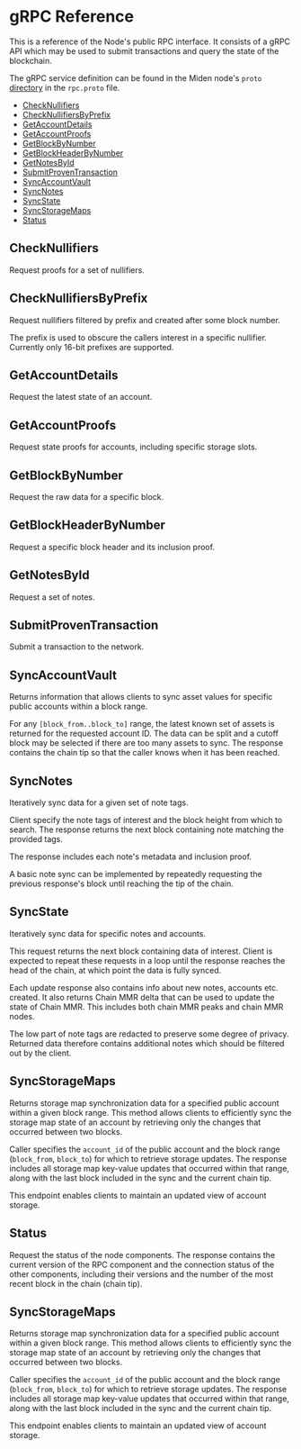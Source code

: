 # gRPC Reference

This is a reference of the Node's public RPC interface. It consists of a gRPC API which may be used to submit
transactions and query the state of the blockchain.

The gRPC service definition can be found in the Miden node's `proto`
[directory](https://github.com/0xMiden/miden-node/tree/main/proto) in the `rpc.proto` file.

<!--toc:start-->

- [CheckNullifiers](#checknullifiers)
- [CheckNullifiersByPrefix](#checknullifiersbyprefix)
- [GetAccountDetails](#getaccountdetails)
- [GetAccountProofs](#getaccountproofs)
- [GetBlockByNumber](#getblockbynumber)
- [GetBlockHeaderByNumber](#getblockheaderbynumber)
- [GetNotesById](#getnotesbyid)
- [SubmitProvenTransaction](#submitproventransaction)
- [SyncAccountVault](#syncaccountvault)
- [SyncNotes](#syncnotes)
- [SyncState](#syncstate)
- [SyncStorageMaps](#syncstoragemaps)
- [Status](#status)

<!--toc:end-->

## CheckNullifiers

Request proofs for a set of nullifiers.

## CheckNullifiersByPrefix

Request nullifiers filtered by prefix and created after some block number.

The prefix is used to obscure the callers interest in a specific nullifier. Currently only 16-bit prefixes are supported.

## GetAccountDetails

Request the latest state of an account.

## GetAccountProofs

Request state proofs for accounts, including specific storage slots.

## GetBlockByNumber

Request the raw data for a specific block.

## GetBlockHeaderByNumber

Request a specific block header and its inclusion proof.

## GetNotesById

Request a set of notes.

## SubmitProvenTransaction

Submit a transaction to the network.

## SyncAccountVault

Returns information that allows clients to sync asset values for specific public accounts within a block range.

For any `[block_from..block_to]` range, the latest known set of assets is returned for the requested account ID.
The data can be split and a cutoff block may be selected if there are too many assets to sync. The response contains
the chain tip so that the caller knows when it has been reached.

## SyncNotes

Iteratively sync data for a given set of note tags.

Client specify the note tags of interest and the block height from which to search. The response returns the next block containing note matching the provided tags.

The response includes each note's metadata and inclusion proof.

A basic note sync can be implemented by repeatedly requesting the previous response's block until reaching the tip of the chain.

## SyncState

Iteratively sync data for specific notes and accounts.

This request returns the next block containing data of interest. Client is expected to repeat these requests in a loop until the response reaches the head of the chain, at which point the data is fully synced.

Each update response also contains info about new notes, accounts etc. created. It also returns Chain MMR delta that can be used to update the state of Chain MMR. This includes both chain MMR peaks and chain MMR nodes.

The low part of note tags are redacted to preserve some degree of privacy. Returned data therefore contains additional notes which should be filtered out by the client.

## SyncStorageMaps

Returns storage map synchronization data for a specified public account within a given block range. This method allows clients to efficiently sync the storage map state of an account by retrieving only the changes that occurred between two blocks.

Caller specifies the `account_id` of the public account and the block range (`block_from`, `block_to`) for which to retrieve storage updates. The response includes all storage map key-value updates that occurred within that range, along with the last block included in the sync and the current chain tip.

This endpoint enables clients to maintain an updated view of account storage.

## Status

Request the status of the node components. The response contains the current version of the RPC component and the connection status of the other components, including their versions and the number of the most recent block in the chain (chain tip).

## SyncStorageMaps

Returns storage map synchronization data for a specified public account within a given block range. This method allows clients to efficiently sync the storage map state of an account by retrieving only the changes that occurred between two blocks.

Caller specifies the `account_id` of the public account and the block range (`block_from`, `block_to`) for which to retrieve storage updates. The response includes all storage map key-value updates that occurred within that range, along with the last block included in the sync and the current chain tip.

This endpoint enables clients to maintain an updated view of account storage.
